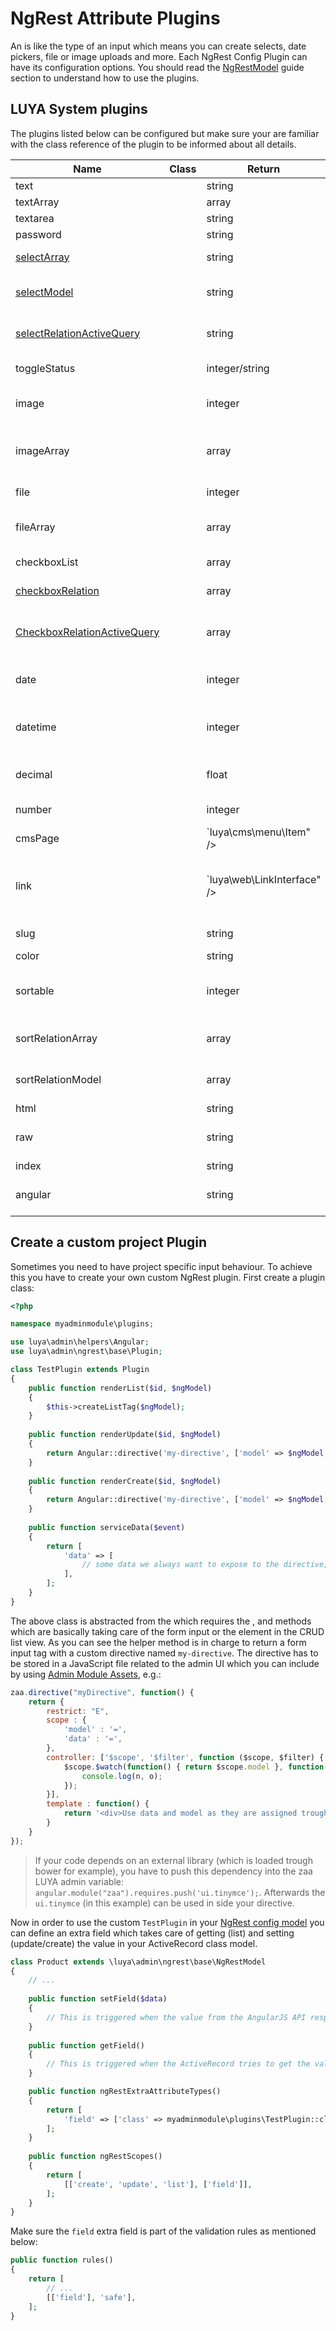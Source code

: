 # NgRest Attribute Plugins

An <class name="luya\admin\ngrest\base\Plugin" /> is like the type of an input which means you can create selects, date pickers, file or image uploads and more. Each NgRest Config Plugin can have its configuration options. You should read the [NgRestModel](model.md) guide section to understand how to use the plugins.

## LUYA System plugins

The plugins listed below can be configured but make sure your are familiar with the class reference of the plugin to be informed about all details.

|Name            |Class|Return        |Description
|--------------    |-----|---        |-------------
|text           |<class name="luya\admin\ngrest\plugins\Text" />|string        |Input type text field.
|textArray            |<class name="luya\admin\ngrest\plugins\TextArray" />|array        |Multiple input type text fields.
|textarea              |<class name="luya\admin\ngrest\plugins\Textarea" />|string        |Textarea input type field.
|password            |<class name="luya\admin\ngrest\plugins\Password" />|string        |Input type password field.
|[selectArray](/guide/ngrest/plugin-select) |<class name="luya\admin\ngrest\plugins\SelectArray" />|string    |Select dropdown with options from input configuration.
|[selectModel](/guide/ngrest/plugin-select) |<class name="luya\admin\ngrest\plugins\SelectModel" />|string    |Select dropdown with options given from an Active Record Model class.
|[selectRelationActiveQuery](/guide/ngrest/plugin-select)|<class name="luya\admin\ngrest\plugins\SelectRelationActiveQuery" />|string |Select via modal selection based on an ActiveQuery relation definition.
|toggleStatus       |<class name="luya\admin\ngrest\plugins\ToggleStatus" />|integer/string    |Create checkbox where you can toggle on or off.
|image                |<class name="luya\admin\ngrest\plugins\Image" />|integer    |Create an image upload and returns the imageId from storage system.
|imageArray            |<class name="luya\admin\ngrest\plugins\ImageArray" />|array        |Creates an uploader for multiple images and returns an array with the image ids from the storage system.
|file                |<class name="luya\admin\ngrest\plugins\File" />|integer        |Creates a file upload and returns the fileId from the storage system.
|fileArray          |<class name="luya\admin\ngrest\plugins\FileArray" />|array        |Creates an uploader for multiple files and returns an array with the file ids from the storage system.
|checkboxList        |<class name="luya\admin\ngrest\plugins\CheckboxList" />|array        |Create multiple checkboxes and return the selected items as array.
|[checkboxRelation](/guide/ngrest/plugin-checkboxrelation) |<class name="luya\admin\ngrest\plugins\CheckboxRelation" />|array |Create multiple checkbox based on another model with a via table.
|[CheckboxRelationActiveQuery](/guide/ngrest/plugin-checkboxrelation)|<class name="luya\admin\ngrest\plugins\CheckboxRelationActiveQuery" />|array |Create an Checkbox relation based on a current existing relation definition inside the Model.
|date                |<class name="luya\admin\ngrest\plugins\Date" />|integer |Date picker to choose date, month and year. Returns the Unix timestamp of the selection.
|datetime             |<class name="luya\admin\ngrest\plugins\Datetime" />|integer |Date picker to choose date, month, year hour and minute. Returns the Unix timestamp of the selection.
|decimal            |<class name="luya\admin\ngrest\plugins\Decimal" />|float    |Creates a decimal input field. First parameter defines optional step size. Default = 0.001
|number                |<class name="luya\admin\ngrest\plugins\Number" />|integer |Input field where only numbers are allowed.
|cmsPage            |<class name="luya\admin\ngrest\plugins\CmsPage" />|`luya\cms\menu\Item" />|Cms page selection and returns the menu component item.
|link               |<class name="luya\admin\ngrest\plugins\Link" />|`luya\web\LinkInterface" />|Select an internal page or enter an external link, the database field must be a varchar field in order to store information and the CMS module is required.
|slug               |<class name="luya\admin\ngrest\plugins\Slug" />|string|Generates a slugified string which can be used for URL rules.
|color                |<class name="luya\admin\ngrest\plugins\Color" />|string|A color wheel to pick a color.
|sortable            |<class name="luya\admin\ngrest\plugins\Sortable" />|integer|Sort items in CRUD list with arrow keys up/down. Commonly used in combination of `luya\admin\traits\SortableTrait`.
|sortRelationArray|<class name="luya\admin\ngrest\plugins\SortRelationArray" />|array|Similar to selectArray but with the ability to sort and to selected multiple items.
|sortRelationModel|<class name="luya\admin\ngrest\plugins\SortRelationModel" />|array|Similar to selectModel but with the ability to sort and to selected multiple items.
|html|<class name="luya\admin\ngrest\plugins\Html" />|string|HTML data without encoding.
|raw|<class name="luya\admin\ngrest\plugins\Raw" />|string|Does not modify the content, usefull when working with JSON API input/output.
|index|<class name="luya\admin\ngrest\plugins\Index" />|string|Sequential number index.
|angular|<class name="luya\admin\ngrest\plugins\Angular" />|string|Write a custom AngularJS template which can interact with the current item value.

## Create a custom project Plugin

Sometimes you need to have project specific input behaviour. To achieve this you have to create your own custom NgRest plugin. First create a plugin class:

```php
<?php

namespace myadminmodule\plugins;

use luya\admin\helpers\Angular;
use luya\admin\ngrest\base\Plugin;

class TestPlugin extends Plugin
{
    public function renderList($id, $ngModel)
    {
        $this->createListTag($ngModel);
    }
    
    public function renderUpdate($id, $ngModel)
    {
        return Angular::directive('my-directive', ['model' => $ngModel, 'data' => $this->getServiceName('data')]);
    }
    
    public function renderCreate($id, $ngModel)
    {
        return Angular::directive('my-directive', ['model' => $ngModel, 'data' => $this->getServiceName('data')]);
    }
    
    public function serviceData($event)
    {
        return [
            'data' => [
                // some data we always want to expose to the directive,
            ],
        ];
    }
}
```

The above class is abstracted from the <class name="luya\admin\ngrest\base\Plugin" /> which requires the <class name="luya\admin\ngrest\base\Plugin" method="renderUpdate" />, <class name="luya\admin\ngrest\base\Plugin" method="renderList" /> and <class name="luya\admin\ngrest\base\Plugin" method="renderCreate" /> methods which are basically taking care of the form input or the element in the CRUD list view. As you can see the helper method <class name="luya\admin\helpers\Angular" method="directive" /> is in charge to return a form input tag with a custom directive named `my-directive`. 
The directive has to be stored in a JavaScript file related to the admin UI which you can include by using [Admin Module Assets](/guide/admin/assets), e.g.:

```js
zaa.directive("myDirective", function() {
    return {
        restrict: "E",
        scope : {
            'model' : '=',
            'data' : '=',
        },
        controller: ['$scope', '$filter', function ($scope, $filter) {
            $scope.$watch(function() { return $scope.model }, function(n, o) {
                console.log(n, o);
            });
        }],
        template : function() {
            return '<div>Use data and model as they are assigned trough scope defintion: <input type="text" ng-model="model" /></div>';
        }
    }
});
```

> If your code depends on an external library (which is loaded trough bower for example), you have to push this dependency into the zaa LUYA admin variable: `angular.module("zaa").requires.push('ui.tinymce');`. Afterwards the `ui.tinymce` (in this example) can be used in side your directive.

Now in order to use the custom `TestPlugin` in your [NgRest config model](/guide/ngrest/model) you can define an extra field which takes care of getting (list) and setting (update/create) the value in your <class name="admin\ngrest\base\Model "/> ActiveRecord class model.

```php
class Product extends \luya\admin\ngrest\base\NgRestModel
{
    // ... 
    
    public function setField($data)
    {
        // This is triggered when the value from the AngularJS API response tries to save or update the model with $data.
    }
    
    public function getField()
    {
        // This is triggered when the ActiveRecord tries to get the values for the field. This is the basic getter/setter concept of the yii\base\BaseObject.
    }

    public function ngRestExtraAttributeTypes()
    {
        return [
            'field' => ['class' => myadminmodule\plugins\TestPlugin::className()],
        ];
    }
    
    public function ngRestScopes()
    {
        return [
            [['create', 'update', 'list'], ['field']],
        ];
    }
}
```

Make sure the `field` extra field is part of the validation rules as mentioned below:

```php
public function rules()
{
    return [
        // ...
        [['field'], 'safe'],
    ];
}
```
